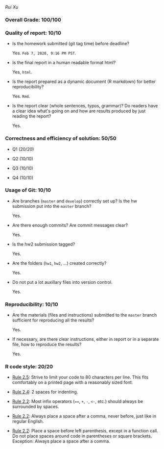 *Rui Xu* 

### Overall Grade: 100/100

### Quality of report: 10/10

-   Is the homework submitted (git tag time) before deadline?

    Yes. `Feb 7, 2020, 9:16 PM PST`.

-   Is the final report in a human readable format html?

    Yes, `html`.

-   Is the report prepared as a dynamic document (R markdown) for better reproducibility?

    Yes. `Rmd`.

-   Is the report clear (whole sentences, typos, grammar)? Do readers have a clear idea what's going on and how are results produced by just reading the report?

    Yes. 

### Correctness and efficiency of solution: 50/50

-   Q1 (20/20) 
    
-   Q2 (10/10)
   

-   Q3 (10/10)

-   Q4 (10/10) 

### Usage of Git: 10/10

-   Are branches (`master` and `develop`) correctly set up? Is the hw submission put into the `master` branch?

    Yes.

-   Are there enough commits? Are commit messages clear? 

    Yes. 
    
    
- 	Is the hw2 submission tagged? 

	Yes. 

-   Are the folders (`hw1`, `hw2`, ...) created correctly?

    Yes.

-   Do not put a lot auxillary files into version control. 

    Yes. 

### Reproducibility: 10/10

-   Are the materials (files and instructions) submitted to the `master` branch sufficient for reproducing all the results? 

    Yes. 

-   If necessary, are there clear instructions, either in report or in a separate file, how to reproduce the results?

    Yes.

### R code style: 20/20

-   [Rule 2.5](https://style.tidyverse.org/syntax.html#long-lines): Strive to limit your code to 80 characters per line. This fits comfortably on a printed page with a reasonably sized font. 


-   [Rule 2.4](https://style.tidyverse.org/syntax.html#indenting): 2 spaces for indenting.

-   [Rule 2.2](https://style.tidyverse.org/syntax.html#infix-operators): Most infix operators (`==`, `+`, `-`, `<-`, etc.) should always be surrounded by spaces. 

-   [Rule 2.2](https://style.tidyverse.org/syntax.html#commas): Always place a space after a comma, never before, just like in regular English. 


-   [Rule 2.2](https://style.tidyverse.org/syntax.html#parentheses): Place a space before left parenthesis, except in a function call. Do not place spaces around code in parentheses or square brackets. Exception: Always place a space after a comma.